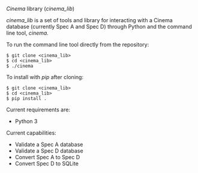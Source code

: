 *Cinema* library (*cinema_lib*)

*cinema_lib* is a set of tools and library for interacting with a Cinema 
database (currently Spec A and Spec D) through Python and the command line
tool, *cinema*.

To run the command line tool directly from the repository:
```
$ git clone <cinema_lib>
$ cd <cinema_lib>
$ ./cinema
```

To install with *pip* after cloning:
```
$ git clone <cinema_lib>
$ cd <cinema_lib>
$ pip install .
```

Current requirements are:
- Python 3

Current capabilities:
- Validate a Spec A database
- Validate a Spec D database
- Convert Spec A to Spec D
- Convert Spec D to SQLite
